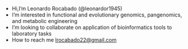 - Hi,I’m Leonardo Rocabado (@leonardor1945)
- I’m interested in functional and evolutionary genomics, pangenomics, and metabolic engineering
- I’m looking to collaborate on application of bioinformatics tools to laboratory tasks
- How to reach me lrocabado22@gmail.com 

<!---
leonardor1945/leonardor1945 is a ✨ special ✨ repository because its `README.md` (this file) appears on your GitHub profile.
You can click the Preview link to take a look at your changes.
--->
